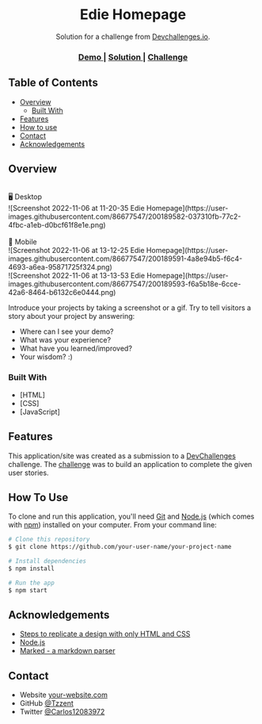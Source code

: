 <!-- Please update value in the {}  -->

<h1 align="center">Edie Homepage</h1>

<div align="center">
   Solution for a challenge from  <a href="http://devchallenges.io" target="_blank">Devchallenges.io</a>.
</div>

<div align="center">
  <h3>
    <a href="https://ediehomepage-8b855.web.app">
      Demo
    </a>
    <span> | </span>
    <a href="https://github.com/Tzzent/Edie-Homepage">
      Solution
    </a>
    <span> | </span>
    <a href="https://devchallenges.io/challenges/xobQBuf8zWWmiYMIAZe0">
      Challenge
    </a>
  </h3>
</div>

<!-- TABLE OF CONTENTS -->

## Table of Contents

- [Overview](#overview)
  - [Built With](#built-with)
- [Features](#features)
- [How to use](#how-to-use)
- [Contact](#contact)
- [Acknowledgements](#acknowledgements)

<!-- OVERVIEW -->

## Overview
<br>
🖥️ Desktop<br>
![Screenshot 2022-11-06 at 11-20-35 Edie Homepage](https://user-images.githubusercontent.com/86677547/200189582-037310fb-77c2-4fbc-a1eb-d0bcf61f8e1e.png)
<br>
<br>
📱 Mobile<br>
![Screenshot 2022-11-06 at 13-12-25 Edie Homepage](https://user-images.githubusercontent.com/86677547/200189591-4a8e94b5-f6c4-4693-a6ea-95871725f324.png)
<br>
![Screenshot 2022-11-06 at 13-13-53 Edie Homepage](https://user-images.githubusercontent.com/86677547/200189593-f6a5b18e-6cce-42a6-8464-b6132c6e0444.png)


Introduce your projects by taking a screenshot or a gif. Try to tell visitors a story about your project by answering:

- Where can I see your demo?
- What was your experience?
- What have you learned/improved?
- Your wisdom? :)

### Built With

<!-- This section should list any major frameworks that you built your project using. Here are a few examples.-->

- [HTML]
- [CSS]
- [JavaScript]

## Features

<!-- List the features of your application or follow the template. Don't share the figma file here :) -->

This application/site was created as a submission to a [DevChallenges](https://devchallenges.io/challenges) challenge. The [challenge](https://devchallenges.io/challenges/xobQBuf8zWWmiYMIAZe0) was to build an application to complete the given user stories.

## How To Use

<!-- Example: -->

To clone and run this application, you'll need [Git](https://git-scm.com) and [Node.js](https://nodejs.org/en/download/) (which comes with [npm](http://npmjs.com)) installed on your computer. From your command line:

```bash
# Clone this repository
$ git clone https://github.com/your-user-name/your-project-name

# Install dependencies
$ npm install

# Run the app
$ npm start
```

## Acknowledgements

<!-- This section should list any articles or add-ons/plugins that helps you to complete the project. This is optional but it will help you in the future. For example -->

- [Steps to replicate a design with only HTML and CSS](https://devchallenges-blogs.web.app/how-to-replicate-design/)
- [Node.js](https://nodejs.org/)
- [Marked - a markdown parser](https://github.com/chjj/marked)

## Contact

- Website [your-website.com](https://{your-web-site-link})
- GitHub [@Tzzent](https://github.com/Tzzent)
- Twitter [@Carlos12083972](https://twitter.com/Carlos12083972)
